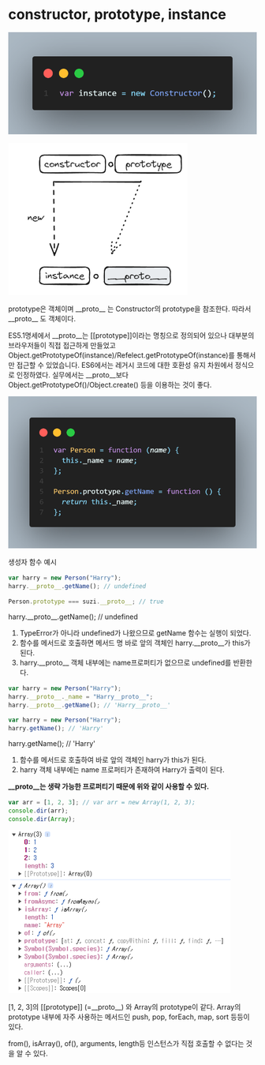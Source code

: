 # constructor, prototype, instance

![example1](example1.png)

![예제1](image1.png)

prototype은 객체이며 \_\_proto\_\_ 는 Constructor의 prototype을 참조한다. 따라서 \_\_proto\_\_ 도 객체이다.

ES5.1명세에서 \_\_proto\_\_는 [[prototype]]이라는 명칭으로 정의되어 있으나 대부분의 브라우저들이 직접 접근하게 만들었고 Object.getPrototypeOf(instance)/Refelect.getPrototypeOf(instance)를 통해서만 접근할 수 있었습니다. ES6에서는 레거시 코드에 대한 호환성 유지 차원에서 정식으로 인정하였다.
실무에서는 \_\_proto\_\_보다 Object.getPrototypeOf()/Object.create() 등을 이용하는 것이 좋다.

![example2](example2.png)

생성자 함수 예시

```javascript
var harry = new Person("Harry");
harry.__proto__.getName(); // undefined
```

```javascript
Person.prototype === suzi.__proto__; // true
```

harry.\_\_proto\_\_.getName(); // undefined

1. TypeError가 아니라 undefined가 나왔으므로 getName 함수는 실행이 되었다.
2. 함수를 메서드로 호출하면 메서드 명 바로 앞의 객체인 harry.\_\_proto\_\_가 this가 된다.
3. harry.\_\_proto\_\_ 객체 내부에는 name프로퍼티가 없으므로 undefined를 반환한다.

```javascript
var harry = new Person("Harry");
harry.__proto__._name = "Harry__proto__";
harry.__proto__.getName(); // 'Harry__proto__'
```

```javascript
var harry = new Person("Harry");
harry.getName(); // 'Harry'
```

harry.getName(); // 'Harry'

1. 함수를 메서드로 호출하여 바로 앞의 객체인 harry가 this가 된다.
2. harry 객체 내부에는 name 프로퍼티가 존재하여 Harry가 출력이 된다.

**\_\_proto\_\_는 생략 가능한 프로퍼티기 때문에 위와 같이 사용할 수 있다.**

```javascript
var arr = [1, 2, 3]; // var arr = new Array(1, 2, 3);
console.dir(arr);
console.dir(Array);
```

![alt text](image2.png)

[1, 2, 3]의 [[prototype]] (=\_\_proto\_\_) 와 Array의 prototype이 같다.
Array의 prototype 내부에 자주 사용하는 메서드인 push, pop, forEach, map, sort 등등이 있다.

from(), isArray(), of(), arguments, length등 인스턴스가 직접 호출할 수 없다는 것을 알 수 있다.

